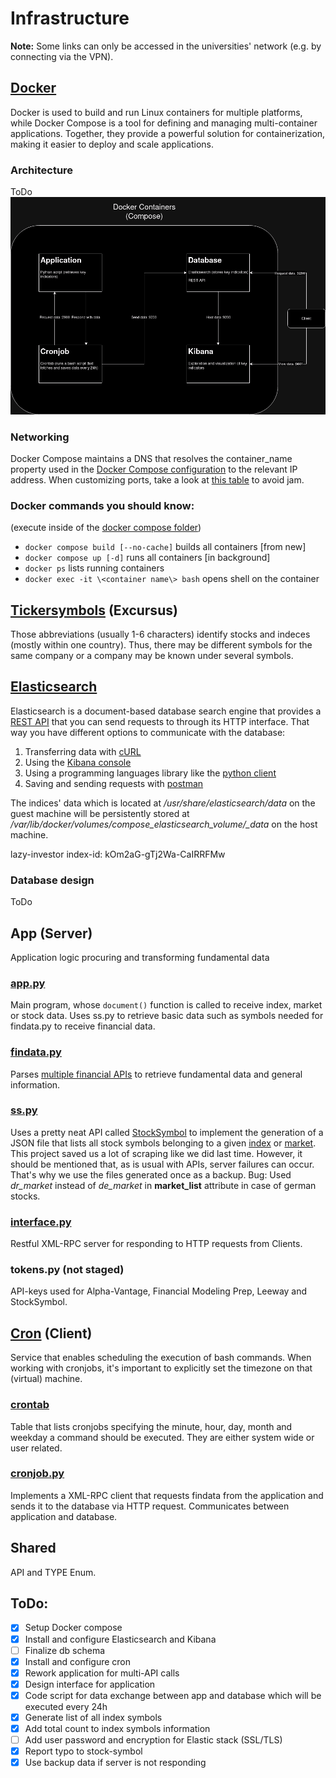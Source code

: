 # Infrastructure

__Note:__ Some links can only be accessed in the universities' network (e.g. by connecting via the VPN).

## [Docker](https://www.docker.com/)
Docker is used to build and run Linux containers for multiple platforms, while Docker Compose is a tool for defining and managing multi-container applications. Together, they provide a powerful solution for containerization, making it easier to deploy and scale applications.

### Architecture
ToDo
![docker_architecture](./appendix/docker_architecture.png)

### Networking
Docker Compose maintains a DNS that resolves the container_name property used in the [Docker Compose configuration](./compose/docker-compose.yml) to the relevant IP address.
When customizing ports, take a look at [this table](https://en.wikipedia.org/wiki/List_of_TCP_and_UDP_port_numbers) to avoid jam.

### Docker commands you should know:
(execute inside of the [docker compose folder](./compose/))
- `docker compose build [--no-cache]` builds all containers [from new]
- `docker compose up [-d]` runs all containers [in background]
- `docker ps` lists running containers
- `docker exec -it \<container name\> bash` opens shell on the container

## [Tickersymbols](https://www.ig.com/en/glossary-trading-terms/stock-symbol-definition) (Excursus)
Those abbreviations (usually 1-6 characters) identify stocks and indeces (mostly within one country). Thus, there may be different symbols for the same company or a company may be known under several symbols.

## [Elasticsearch](https://www.elastic.co/elasticsearch/)
Elasticsearch is a document-based database search engine that provides a [REST API](https://de.wikipedia.org/wiki/Representational_State_Transfer) that you can send requests to through its HTTP interface.
That way you have different options to communicate with the database: 
1. Transferring data with [cURL](https://curl.se/)
2. Using the [Kibana console](http://139.6.56.155:5601/app/dev_tools#/console)
3. Using a programming languages library like the [python client](https://elasticsearch-py.readthedocs.io/en/v8.9.0/)
4. Saving and sending requests with [postman](https://www.postman.com/)

The indices' data which is located at */usr/share/elasticsearch/data* on the guest machine will be persistently stored at */var/lib/docker/volumes/compose_elasticsearch_volume/_data* on the host machine.

lazy-investor index-id: kOm2aG-gTj2Wa-CaIRRFMw

### Database design
ToDo

## App (Server)
Application logic procuring and transforming fundamental data

### [app.py](./docker/app/app.py)
Main program, whose `document()` function is called to receive index, market or stock data.
Uses ss.py to retrieve basic data such as symbols needed for findata.py to receive financial data.

### [findata.py](./docker/app/findata.py)
Parses [multiple financial APIs](./api.md) to retrieve fundamental data and general information.

### [ss.py](./compose/App/ss.py)
Uses a pretty neat API called [StockSymbol](https://github.com/yongghongg/stock-symbol/tree/master) to implement the generation of a JSON file that lists all stock symbols belonging to a given [index](./appendix/index_symbols.json) or [market](./appendix/market_symbols.json). This project saved us a lot of scraping like we did last time. However, it should be mentioned that, as is usual with APIs, server failures can occur. That's why we use the files generated once as a backup. Bug: Used *dr_market* instead of *de_market* in **market_list** attribute in case of german stocks.

### [interface.py](./compose/App/interface.py)
Restful XML-RPC server for responding to HTTP requests from Clients.

### tokens.py (not staged)
API-keys used for Alpha-Vantage, Financial Modeling Prep, Leeway and StockSymbol.

## [Cron](https://wiki.ubuntuusers.de/Cron/) (Client)
Service that enables scheduling the execution of bash commands.
When working with cronjobs, it's important to explicitly set the timezone on that (virtual) machine.

### [crontab](./compose/Cron/crontab)
Table that lists cronjobs specifying the minute, hour, day, month and weekday a command should be executed. They are either system wide or user related.

### [cronjob.py](./compose/Cron/cronjob.py)
Implements a XML-RPC client that requests findata from the application and sends it to the database via HTTP request. Communicates between application and database.

## Shared
API and TYPE Enum.

## ToDo:
- [x] Setup Docker compose
- [x] Install and configure Elasticsearch and Kibana
- [ ] Finalize db schema
- [x] Install and configure cron
- [x] Rework application for multi-API calls
- [x] Design interface for application
- [x] Code script for data exchange between app and database which will be executed every 24h
- [x] Generate list of all index symbols
- [x] Add total count to index symbols information
- [ ] Add user password and encryption for Elastic stack (SSL/TLS)
- [x] Report typo to stock-symbol
- [x] Use backup data if server is not responding
